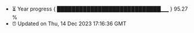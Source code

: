 - ⏳ Year progress { ████████████████████████████▁▁ } 95.27 %
- ⏰ Updated on Thu, 14 Dec 2023 17:16:36 GMT

